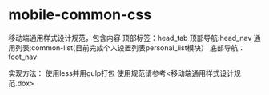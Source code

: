 # mobile-common-css
移动端通用样式设计规范，包含内容
顶部标签：head_tab
顶部导航:head_nav
通用列表:common-list(目前完成个人设置列表personal_list模块）
底部导航：foot_nav

实现方法：
使用less并用gulp打包
使用规范请参考<移动端通用样式设计规范.dox>
